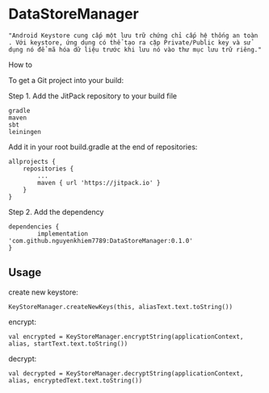 # DataStoreManager

	"Android Keystore cung cấp một lưu trữ chứng chỉ cấp hệ thống an toàn . Với keystore, ứng dụng có thể tạo ra cặp Private/Public key và sử dụng nó để mã hóa dữ liệu trước khi lưu nó vào thư mục lưu trữ riêng."

How to

To get a Git project into your build:

Step 1. Add the JitPack repository to your build file

    gradle
    maven
    sbt
    leiningen

Add it in your root build.gradle at the end of repositories:

	allprojects {
		repositories {
			...
			maven { url 'https://jitpack.io' }
		}
	}

Step 2. Add the dependency

	dependencies {
	        implementation 'com.github.nguyenkhiem7789:DataStoreManager:0.1.0'
	}

## Usage

create new keystore:
	
	KeyStoreManager.createNewKeys(this, aliasText.text.toString())

encrypt:

	val encrypted = KeyStoreManager.encryptString(applicationContext, alias, startText.text.toString())
	
decrypt:

	val decrypted = KeyStoreManager.decryptString(applicationContext, alias, encryptedText.text.toString())
